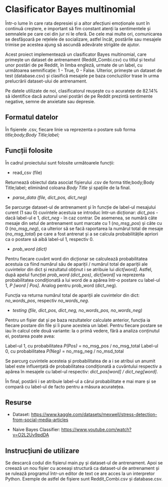 # Clasificator Bayes multinomial

Într-o lume în care rata depresiei și a altor afecțiuni emoționale sunt în continuă creștere, e important să fim constant atenți la sentimentele și semnalele pe care cei din jur ni le oferă. De cele mai multe ori, comunicarea se desfășoară pe rețelele de socializare, astfel încât, postările sau mesajele trimise pe acestea ajung să ascundă adevărate strigăte de ajutor.

Acest proiect implementează un clasificator Bayes multinomial, care primește un dataset de antrenament (Reddit_Combi.csv) cu titlul și textul unor postări de pe Reddit, în limba engleză, urmate de un label, cu următoarea semnificație: 1 - True, 0 - False. Ulterior, primește un dataset de test (database.csv) și clasifică mesajele pe baza concluziilor trase în urma prelucrării dataset-ului de antrenament.

Pe datele utilizate de noi, clasificatorul reușește cu o acuratețe de 82.14% să identifice dacă autorul unei postări de pe Reddit prezintă sentimente negative, semne de anxietate sau depresie.

## Formatul datelor

În fișierele .csv, fiecare linie va reprezenta o postare sub forma _title;body;Body Title;label;_ 

## Funcții folosite

În cadrul proiectului sunt folosite următoarele funcții:

- read_csv (file)

Returnează obiectul data asociat fișierului .csv de forma title;body;Body Title;label; eliminând coloana _Body Title_ și spațiile de la final.

- *_parse_data (file, dict_pos, dict_neg)_*

Se parcurge dataset-ul de antrenament și în funcție de label-ul mesajului curent (1 sau 0) cuvintele acestuia se introduc într-un dicționar: *_dict_pos_* - dacă label-ul e 1, *_dict_neg_* - în caz contrar. De asemenea, se numără câte mesaje din setul de antrenament sunt marcate cu 1 (*_no_msg_pos_*) și câte cu 0 (*_no_msg_neg_*), ca ulterior să se facă raportarea la numărul total de mesaje (*_no_msg_total_*) pe care a fost antrenat și a se calcula probabilitățile apriori ca o postare să aibă label-ul 1, respectiv 0.

- *_prob_word (dict)_*

Pentru fiecare cuvânt word din dicționar se calculează probabilitatea acestuia ca fiind numărul său de apariții / numărul total de apariții ale cuvintelor din dict și rezultatul obținut i se atribuie lui *_dict[word]_*. Astfel, după apelul funcției *_prob_word (dict_pos)_*, *_dict[word]_* va reprezenta probabilitatea condiționată a lui word de a apărea într-o postare cu label-ul 1, *_P [word | Pos]_*. Analog pentru prob_word (dict_neg).

Funcția va returna numărul total de apariții ale cuvintelor din dict: *_no_words_pos_*, respectiv *_no_words_neg_*.

- *_testing (file, dict_pos, dict_neg, no_words_pos, no_words_neg)_*

Pentru un fișier dat și pe baza rezultatelor calculate anterior, funcția ia fiecare postare din file și îi pune acesteia un label. Pentru fiecare postare se iau în calcul cele două variante: la o primă vedere, fără a analiza conținutul ei, postarea poate avea:

Label-ul 1, cu probabilitatea *_P(Pos)_* = no_msg_pos / no_msg_total
Label-ul 0, cu probabilitatea *_P(Neg)_* = no_msg_neg / no_msd_total

Se parcurg cuvintele acesteia și probabilitatea de a i se atribui un anumit label este influențată de probabilitatea condiționată a cuvântului respectiv a apărea în mesajele cu label-ul respectiv: *_dict_pos[word] / dict_neg[word]_*.

În final, postării i se atribuie label-ul a cărui probabilitate e mai mare și se compară cu label-ul de facto pentru a măsura acuratețea.

## Resurse

- Dataset: https://www.kaggle.com/datasets/mexwell/stress-detection-from-social-media-articles

- Naive Bayes Classifier: https://www.youtube.com/watch?v=O2L2Uv9pdDA

## Instrucțiuni de utilizare

Se descarcă codul din fișierul main.py și dataset-ul de antrenament. Apoi se creează un nou fișier cu aceeași structură ca dataset-ul de antrenament și se rulează programul într-un editor de text ce are acces la un interpretor Python. Exemple de astfel de fișiere sunt Reddit_Combi.csv și database.csv.

 
